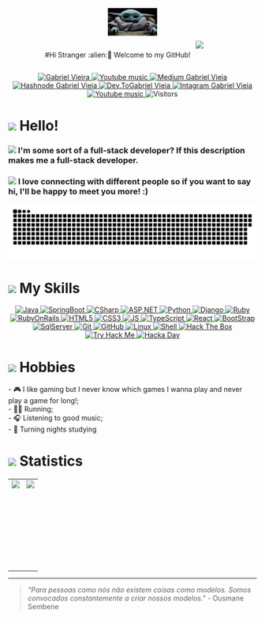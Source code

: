 <img src="assets/hi.gif" style="width: 100px; display: block; margin-left:auto; margin-right:auto;">

<div style="display:flex; justify-content:center; margin: 10px;">

<p align="center" color="grey" size="14px" style=" margin-top: 20px" >#Hi Stranger :alien:🖖 Welcome to my GitHub!</p>
<img style="width: 50px;  margin-left: 10px;" src="https://wompampsupport.azureedge.net/fetchimage?siteId=7575&v=2&jpgQuality=100&width=700&url=https%3A%2F%2Fi.kym-cdn.com%2Fentries%2Ficons%2Ffacebook%2F000%2F021%2F807%2Fig9OoyenpxqdCQyABmOQBZDI0duHk2QZZmWg2Hxd4ro.jpg">
</div>


<p align="center">
    <a href="https://www.linkedin.com/in/bielvieira/">
        <img 
            height="22px"
            alt="Gabriel Vieira" 
            src="https://img.shields.io/badge/-Gabriel%20Vieira-%230077b5?style=flat-square&logo=linkedin">
    </a>
    <a href="https://stackoverflow.com/story/bielvieira">
        <img
            width="100"
            height="22px"
            alt="Youtube music" 
            src="https://img.shields.io/badge/Stack_Overflow-FE7A16?style=for-the-badge&logo=stack-overflow&logoColor=white">
    </a>
    <a href="https://gabriel-vieira.medium.com/">
        <img
            width="82"
            height="23px"
            alt="Medium Gabriel Vieia" 
            src="https://img.shields.io/badge/Medium-12100E?style=for-the-badge&logo=medium&logoColor=white">
    </a>
    <a href="https://hashnode.com/@gabrielvieira">
        <img
            width="89"
            alt="Hashnode Gabriel Vieia" 
            src="https://img.shields.io/badge/Hashnode-2962FF?style=for-the-badge&logo=hashnode&logoColor=white">
    </a>
    <a href="https://dev.to/bielvieir4">
        <img
            width="80"
            height="23px"
            alt="Dev.ToGabriel Vieia" 
            src="https://img.shields.io/badge/dev.to-0A0A0A?style=for-the-badge&logo=dev-dot-to&logoColor=white">
    </a>
    <a href="https://www.instagram.com/bielvieir4/">
        <img
            width="84"
            height="21px"
            alt="Intagram Gabriel Vieia" 
            src="https://img.shields.io/badge/Instagram-E4405F?style=for-the-badge&logo=instagram&logoColor=white">
    </a>
    <a href="https://open.spotify.com/user/gabrielvieira4102">
        <img
            width="75"
            alt="Youtube music" 
            src="https://img.shields.io/badge/Spotify-1ED760?&style=for-the-badge&logo=spotify&logoColor=white">
    </a>
    <a>
        <img width="91" height="22px" alt="Visitors" src="http://estruyf-github.azurewebsites.net/api/VisitorHit?user=gabrielvieira1&repo=gabrielvieira1&countColorcountColor"/>
    </a>
</p>

# <img src="https://raw.githubusercontent.com/alexnaiman/alexnaiman/master/resources/welcomeglitch.gif" width="50px" /> Hello!

### <img src="https://raw.githubusercontent.com/alexnaiman/alexnaiman/master/resources/bongocat.gif" width="30px" /> I'm some sort of a full-stack developer? If this description makes me a full-stack developer.

### <img src="https://media.giphy.com/media/LnQjpWaON8nhr21vNW/giphy.gif" width="30"> <b>I love connecting with different people</b> so if you want to say <b>hi, I'll be happy to meet you more!</b> :)


![Snake animation](assets/github-user-contribution.svg)


# <img src="https://raw.githubusercontent.com/alexnaiman/alexnaiman/master/resources/PusheenCompute.gif" width="60px" /> My Skills

<p align="center">
    <a href="https://docs.oracle.com/en/java/">
    <img alt="Java" src="https://img.shields.io/badge/Java-007396?style=for-the-badge&logo=java&logoColor=white"/>
    </a>
    <a href="https://docs.spring.io/spring-boot/docs/current/reference/htmlsingle/">
    <img alt="SpringBoot" src="https://img.shields.io/badge/SpringBoot-6DB33F?style=for-the-badge&logo=spring&logoColor=white"/>
    </a>
    <a href="https://docs.microsoft.com/pt-br/dotnet/csharp/">
    <img alt="CSharp" src="https://img.shields.io/badge/CSharp-4F0599?style=for-the-badge&logo=c-sharp&logoColor=white"/>
    </a>
    <a href="https://dotnet.microsoft.com/apps/aspnet">
    <img alt="ASP.NET" src="https://img.shields.io/badge/ASP.NET-0082c9?style=for-the-badge&logo=.net&logoColor=white"/>
    </a>
    <a href="https://www.python.org/">
    <img alt="Python" src="https://img.shields.io/badge/Python-14354C?style=for-the-badge&logo=python&logoColor=white"/>
    </a>
    <a href="https://www.djangoproject.com/">
    <img alt="Django" src="https://img.shields.io/badge/Django-092E20?style=for-the-badge&logo=django&logoColor=white"/>
    </a>
    <a href="https://www.ruby-lang.org/pt/">
    <img alt="Ruby" src="https://img.shields.io/badge/Ruby-CC342D?style=for-the-badge&logo=ruby&logoColor=white"/>
    </a>
    <a href="https://rubyonrails.org/">
    <img alt="RubyOnRails" src="https://img.shields.io/badge/Rubyonrails-CC0000?style=for-the-badge&logo=ruby-on-rails&logoColor=white"/>
    </a>
    <a href="https://developer.mozilla.org/en-US/docs/Web/HTML">
    <img alt="HTML5" src="https://img.shields.io/badge/HTML5-E34F26?style=for-the-badge&logo=html5&logoColor=white"/>
    </a>
    <a href="https://developer.mozilla.org/en-US/docs/Web/CSS">
    <img alt="CSS3" src="https://img.shields.io/badge/CSS3-1572B6?style=for-the-badge&logo=css3&logoColor=white"/>
    </a>
    <a href="https://www.javascript.com/">
    <img alt="JS" src="https://img.shields.io/badge/JavaScript-F7DF1E?style=for-the-badge&logo=javascript&logoColor=black"/>
    </a>
    <a href="https://www.typescriptlang.org/">
    <img alt="TypeScript" src="https://img.shields.io/badge/TypeScript-3178C6?style=for-the-badge&logo=typescript&logoColor=white"/>
    </a>
    <a href="https://reactjs.org/">
    <img alt="React" src="https://img.shields.io/badge/React-61DAFB?style=for-the-badge&logo=react&logoColor=black"/>
    </a>
    <a href="https://getbootstrap.com/">
    <img alt="BootStrap" src="https://img.shields.io/badge/Bootstrap-563D7C?style=for-the-badge&logo=bootstrap&logoColor=white"/>
    </a>
    <a href="https://www.microsoft.com/pt-br/sql-server/sql-server-2019">
    <img alt="SqlServer" src="https://img.shields.io/badge/SQLServer-00000F?style=for-the-badge&logo=microsoft-sql-server&logoColor=white"/>
    </a>
    <a href="https://git-scm.com/">
    <img alt="Git" src="https://img.shields.io/badge/Git-E95420?style=for-the-badge&logo=git&logoColor=white"/>
    </a>
    <a href="https://github.com/">
    <img alt="GitHub" src="https://img.shields.io/badge/GitHub-100000?style=for-the-badge&logo=github&logoColor=white"/>
    <a href="https://www.linuxfoundation.org/">
    <img alt="Linux" src="https://img.shields.io/badge/Linux-FCC624?style=for-the-badge&logo=linux&logoColor=black"/>
    </a>
    <a href="https://www.gnu.org/software/bash/">
    <img alt="Shell" src="https://img.shields.io/badge/Shell_Script-121011?style=for-the-badge&logo=gnu-bash&logoColor=white"/>
    </a>
    </a>
    <a href="https://www.hackthebox.eu/">
    <img alt="Hack The Box" src="https://img.shields.io/badge/HackTheBox-9FEF00?style=for-the-badge&logo=hack-the-box&logoColor=black"/>
    </a>
    <a href="https://tryhackme.com/">
    <img alt="Try Hack Me" src="https://img.shields.io/badge/TryHackMe-212C42?style=for-the-badge&logo=tryhackme&logoColor=white"/>
    </a>
    <a href="https://hackaday.com/">
    <img alt="Hacka Day" src="https://img.shields.io/badge/Hackaday-1A1A1A?style=for-the-badge&logo=hackaday&logoColor=white"/>
    </a>
</p>

# <img src="https://raw.githubusercontent.com/alexnaiman/alexnaiman/master/resources/pug_dance.gif" width="60px" /> Hobbies
<p > - 🎮 I like gaming but I never know which games I wanna play and never play a game for long!;
<br/> - 🏃‍♂️ Running;
<br/> - 🎧 Listening to good music;
<br/> - 🧟 Turning nights studying
</p>

# <img src="https://raw.githubusercontent.com/alexnaiman/alexnaiman/master/resources/cool_duck.gif" width="60px" /> Statistics

<center>
<table>
<tr>
    <td><img height="180em" align="left" src="https://github-readme-stats.vercel.app/api?username=gabrielvieira1&show_icons=true&theme=dracula&include_all_commits=true&count_private=true"/></td>
    <td><img height="180em" align="left" src="https://github-readme-stats.vercel.app/api/top-langs/?username=gabrielvieira1&layout=compact&langs_count=16&theme=dracula"/></td>
<tr>
</table>
</center>




---

> *"Para pessoas como nós não existem coisas como modelos. Somos convocados constantemente a criar nossos modelos."* - Ousmane Sembene
